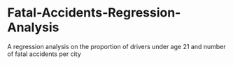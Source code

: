 # Fatal-Accidents-Regression-Analysis
A regression analysis on the proportion of drivers under age 21 and number of fatal accidents per city
